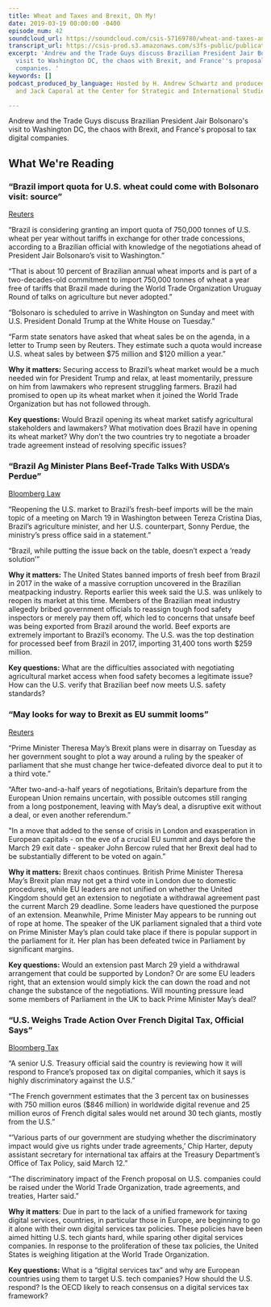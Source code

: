 ```yaml
---
title: Wheat and Taxes and Brexit, Oh My!
date: 2019-03-19 00:00:00 -0400
episode_num: 42
soundcloud_url: https://soundcloud.com/csis-57169780/wheat-and-taxes-and-brexit-oh-my
transcript_url: https://csis-prod.s3.amazonaws.com/s3fs-public/publication/190320_Taxes_and_Brexit.pdf
excerpt: 'Andrew and the Trade Guys discuss Brazilian President Jair Bolsonaro''s
  visit to Washington DC, the chaos with Brexit, and France''s proposal to tax digital
  companies. '
keywords: []
podcast_produced_by_language: Hosted by H. Andrew Schwartz and produced by Yumi Araki
  and Jack Caporal at the Center for Strategic and International Studies in Washington.

---
```

Andrew and the Trade Guys discuss Brazilian President Jair Bolsonaro's visit to Washington DC, the chaos with Brexit, and France's proposal to tax digital companies. 

## What We're Reading

### “Brazil import quota for U.S. wheat could come with Bolsonaro visit: source” 

[Reuters ](https://www.reuters.com/article/us-usa-brazil-wheat/brazil-import-quota-for-u-s-wheat-could-come-with-bolsonaro-visit-source-idUSKCN1QX0KE)

“Brazil is considering granting an import quota of 750,000 tonnes of U.S. wheat per year without tariffs in exchange for other trade concessions, according to a Brazilian official with knowledge of the negotiations ahead of President Jair Bolsonaro’s visit to Washington.”

“That is about 10 percent of Brazilian annual wheat imports and is part of a two-decades-old commitment to import 750,000 tonnes of wheat a year free of tariffs that Brazil made during the World Trade Organization Uruguay Round of talks on agriculture but never adopted.”

“Bolsonaro is scheduled to arrive in Washington on Sunday and meet with U.S. President Donald Trump at the White House on Tuesday.”

“Farm state senators have asked that wheat sales be on the agenda, in a letter to Trump seen by Reuters. They estimate such a quota would increase U.S. wheat sales by between $75 million and $120 million a year.”

**Why it matters:** Securing access to Brazil’s wheat market would be a much needed win for President Trump and relax, at least momentarily, pressure on him from lawmakers who represent struggling farmers. Brazil had promised to open up its wheat market when it joined the World Trade Organization but has not followed through.

**Key questions:** Would Brazil opening its wheat market satisfy agricultural stakeholders and lawmakers? What motivation does Brazil have in opening its wheat market? Why don’t the two countries try to negotiate a broader trade agreement instead of resolving specific issues?

### “Brazil Ag Minister Plans Beef-Trade Talks With USDA’s Perdue” 

[Bloomberg Law](https://news.bloomberglaw.com/international-trade/brazil-ag-minister-plans-beef-trade-talks-with-usdas-perdue)

“Reopening the U.S. market to Brazil’s fresh-beef imports will be the main topic of a meeting on March 19 in Washington between Tereza Cristina Dias, Brazil’s agriculture minister, and her U.S. counterpart, Sonny Perdue, the ministry’s press office said in a statement.”

“Brazil, while putting the issue back on the table, doesn’t expect a ‘ready solution’”

**Why it matters:** The United States banned imports of fresh beef from Brazil in 2017 in the wake of a massive corruption uncovered in the Brazilian meatpacking industry. Reports earlier this week said the U.S. was unlikely to reopen its market at this time. Members of the Brazilian meat industry allegedly bribed government officials to reassign tough food safety inspectors or merely pay them off, which led to concerns that unsafe beef was being exported from Brazil around the world. Beef exports are extremely important to Brazil’s economy. The U.S. was the top destination for processed beef from Brazil in 2017, importing 31,400 tons worth $259 million.

**Key questions:** What are the difficulties associated with negotiating agricultural market access when food safety becomes a legitimate issue? How can the U.S. verify that Brazilian beef now meets U.S. safety standards?

### “May looks for way to Brexit as EU summit looms” 

[Reuters]( https://www.reuters.com/article/uk-britain-eu/brexit-in-crisis-as-pm-may-plots-a-course-around-speakers-obstruction-idUSKCN1R00L1)

“Prime Minister Theresa May’s Brexit plans were in disarray on Tuesday as her government sought to plot a way around a ruling by the speaker of parliament that she must change her twice-defeated divorce deal to put it to a third vote.”

“After two-and-a-half years of negotiations, Britain’s departure from the European Union remains uncertain, with possible outcomes still ranging from a long postponement, leaving with May’s deal, a disruptive exit without a deal, or even another referendum.”

"In a move that added to the sense of crisis in London and exasperation in European capitals - on the eve of a crucial EU summit and days before the March 29 exit date - speaker John Bercow ruled that her Brexit deal had to be substantially different to be voted on again.”

**Why it matters:** Brexit chaos continues. British Prime Minister Theresa May’s Brexit plan may not get a third vote in London due to domestic procedures, while EU leaders are not unified on whether the United Kingdom should get an extension to negotiate a withdrawal agreement past the current March 29 deadline. Some leaders have questioned the purpose of an extension. Meanwhile, Prime Minister May appears to be running out of rope at home. The speaker of the UK parliament signaled that a third vote on Prime Minister May’s plan could take place if there is popular support in the parliament for it. Her plan has been defeated twice in Parliament by significant margins.

**Key questions:** Would an extension past March 29 yield a withdrawal arrangement that could be supported by London? Or are some EU leaders right, that an extension would simply kick the can down the road and not change the substance of the negotiations. Will mounting pressure lead some members of Parliament in the UK to back Prime Minister May’s deal?

### “U.S. Weighs Trade Action Over French Digital Tax, Official Says” 

[Bloomberg Tax](https://news.bloombergtax.com/daily-tax-report-international/u-s-weighs-trade-action-over-french-digital-tax-official-says)

“A senior U.S. Treasury official said the country is reviewing how it will respond to France’s proposed tax on digital companies, which it says is highly discriminatory against the U.S.”

“The French government estimates that the 3 percent tax on businesses with 750 million euros ($846 million) in worldwide digital revenue and 25 million euros of French digital sales would net around 30 tech giants, mostly from the U.S.”

“’Various parts of our government are studying whether the discriminatory impact would give us rights under trade agreements,’ Chip Harter, deputy assistant secretary for international tax affairs at the Treasury Department’s Office of Tax Policy, said March 12.”

“The discriminatory impact of the French proposal on U.S. companies could be raised under the World Trade Organization, trade agreements, and treaties, Harter said.”

**Why it matters**: Due in part to the lack of a unified framework for taxing digital services, countries, in particular those in Europe, are beginning to go it alone with their own digital services tax policies. These policies have been aimed hitting U.S. tech giants hard, while sparing other digital services companies. In response to the proliferation of these tax policies, the United States is weighing litigation at the World Trade Organization.

**Key questions:** What is a “digital services tax” and why are European countries using them to target U.S. tech companies? How should the U.S. respond? Is the OECD likely to reach consensus on a digital services tax framework?
